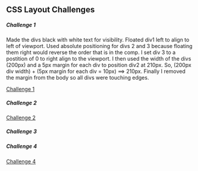 ## CSS Layout Challenges

##### Challenge 1

Made the divs black with white text for visibility. Floated div1 left to align to left of viewport. Used absolute positioning for divs 2 and 3 because floating them right would reverse the order that is in the comp. I set div 3 to a postition of 0 to right align to the viewport. I then used the width of the divs (200px) and a 5px margin for each div to position div2 at 210px. So, (200px div width) + (5px margin for each div = 10px) ==> 210px. Finally I removed the margin from the body so all divs were touching edges.

[Challenge 1]()

##### Challenge 2

[Challenge 2]()

##### Challenge 3



##### Challenge 4



[Challenge 4]()